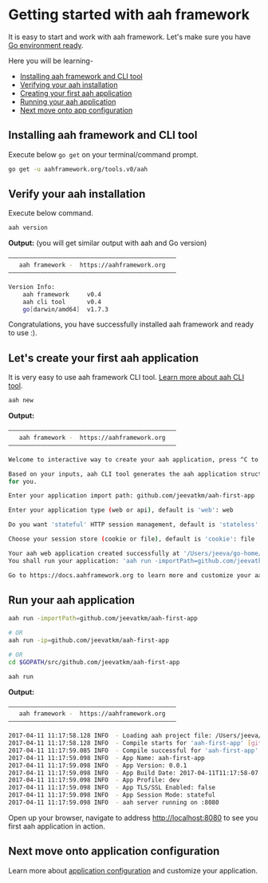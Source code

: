 # Getting started with aah framework

It is easy to start and work with aah framework. Let's make sure you have [Go environment ready](prerequisites.html).

Here you will be learning-

* [Installing aah framework and CLI tool](#installing-aah-framework-and-cli-tool)
* [Verifying your aah installation](#verify-your-aah-installation)
* [Creating your first aah application](#let-s-create-your-first-aah-application)
* [Running your aah application](#run-your-aah-application)
* [Next move onto app configuration](app-config.html)

## Installing aah framework and CLI tool

Execute below `go get` on your terminal/command prompt.

```bash
go get -u aahframework.org/tools.v0/aah
```

## Verify your aah installation

Execute below command.

```bash
aah version
```

**Output:** (you will get similar output with aah and Go version)
```bash
–––––––––––––––––––––––––––––––––––––––––––––––
   aah framework -  https://aahframework.org
–––––––––––––––––––––––––––––––––––––––––––––––

Version Info:
	aah framework     v0.4
	aah cli tool      v0.4
	go[darwin/amd64]  v1.7.3
```

Congratulations, you have successfully installed aah framework and ready to use :).

## Let's create your first aah application

It is very easy to use aah framework CLI tool. [Learn more about aah CLI tool](aah-cli-tool.html).

```bash
aah new
```

**Output:**
```bash
–––––––––––––––––––––––––––––––––––––––––––––––
   aah framework -  https://aahframework.org
–––––––––––––––––––––––––––––––––––––––––––––––

Welcome to interactive way to create your aah application, press ^C to exit :)

Based on your inputs, aah CLI tool generates the aah application structure
for you.

Enter your application import path: github.com/jeevatkm/aah-first-app

Enter your application type (web or api), default is 'web': web

Do you want 'stateful' HTTP session management, default is 'stateless' (Y/n): Y

Choose your session store (cookie or file), default is 'cookie': file

Your aah web application created successfully at '/Users/jeeva/go-home/src/github.com/jeevatkm/aah-first-app'
You shall run your application: 'aah run -importPath=github.com/jeevatkm/aah-first-app'

Go to https://docs.aahframework.org to learn more and customize your aah application.

```

## Run your aah application

```bash
aah run -importPath=github.com/jeevatkm/aah-first-app

# OR
aah run -ip=github.com/jeevatkm/aah-first-app

# OR
cd $GOPATH/src/github.com/jeevatkm/aah-first-app

aah run
```

**Output:**
```bash
–––––––––––––––––––––––––––––––––––––––––––––––
   aah framework -  https://aahframework.org
–––––––––––––––––––––––––––––––––––––––––––––––

2017-04-11 11:17:58.128 INFO  - Loading aah project file: /Users/jeeva/go-home/src/github.com/jeevatkm/aah-first-app/aah.project
2017-04-11 11:17:58.128 INFO  - Compile starts for 'aah-first-app' [github.com/jeevatkm/aah-first-app]
2017-04-11 11:17:59.085 INFO  - Compile successful for 'aah-first-app' [github.com/jeevatkm/aah-first-app]
2017-04-11 11:17:59.098 INFO  - App Name: aah-first-app
2017-04-11 11:17:59.098 INFO  - App Version: 0.0.1
2017-04-11 11:17:59.098 INFO  - App Build Date: 2017-04-11T11:17:58-07:00
2017-04-11 11:17:59.098 INFO  - App Profile: dev
2017-04-11 11:17:59.098 INFO  - App TLS/SSL Enabled: false
2017-04-11 11:17:59.098 INFO  - App Session Mode: stateful
2017-04-11 11:17:59.098 INFO  - aah server running on :8080
```

Open up your browser, navigate to address [http://localhost:8080](http://localhost:8080) to see you first aah application in action.

## Next move onto application configuration

Learn more about [application configuration](app-config.html) and customize your application.
